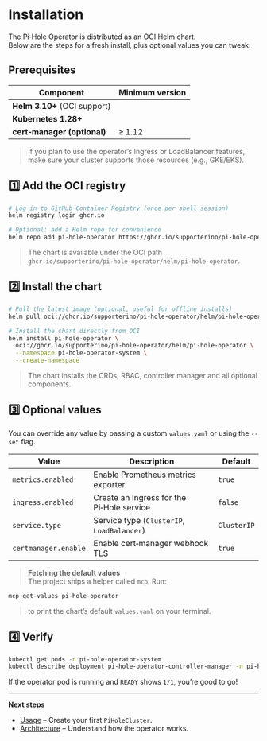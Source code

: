 # Installation

The Pi‑Hole Operator is distributed as an OCI Helm chart.  
Below are the steps for a fresh install, plus optional values you can tweak.

## Prerequisites

| Component | Minimum version |
|-----------|-----------------|
| **Helm 3.10+** (OCI support) | |
| **Kubernetes 1.28+** | |
| **cert‑manager (optional)** | ≥ 1.12 |

> If you plan to use the operator’s Ingress or LoadBalancer features, make sure your cluster supports those resources (e.g., GKE/EKS).

## 1️⃣ Add the OCI registry

```bash
# Log in to GitHub Container Registry (once per shell session)
helm registry login ghcr.io

# Optional: add a Helm repo for convenience
helm repo add pi-hole-operator https://ghcr.io/supporterino/pi-hole-operator/helm/pi-hole-operator
```

> The chart is available under the OCI path  
> `ghcr.io/supporterino/pi-hole-operator/helm/pi-hole-operator`.

## 2️⃣ Install the chart

```bash
# Pull the latest image (optional, useful for offline installs)
helm pull oci://ghcr.io/supporterino/pi-hole-operator/helm/pi-hole-operator --version latest

# Install the chart directly from OCI
helm install pi-hole-operator \
  oci://ghcr.io/supporterino/pi-hole-operator/helm/pi-hole-operator \
  --namespace pi-hole-operator-system \
  --create-namespace
```

> The chart installs the CRDs, RBAC, controller manager and all optional components.

## 3️⃣ Optional values

You can override any value by passing a custom `values.yaml` or using the `--set` flag.

| Value | Description | Default |
|-------|-------------|---------|
| `metrics.enabled` | Enable Prometheus metrics exporter | `true` |
| `ingress.enabled` | Create an Ingress for the Pi‑Hole service | `false` |
| `service.type` | Service type (`ClusterIP`, `LoadBalancer`) | `ClusterIP` |
| `certmanager.enable` | Enable cert‑manager webhook TLS | `true` |

> **Fetching the default values**  
> The project ships a helper called `mcp`.  Run:

```bash
mcp get-values pi-hole-operator
```

> to print the chart’s default `values.yaml` on your terminal.

## 4️⃣ Verify

```bash
kubectl get pods -n pi-hole-operator-system
kubectl describe deployment pi-hole-operator-controller-manager -n pi-hole-operator-system
```

If the operator pod is running and `READY` shows `1/1`, you’re good to go!

---

**Next steps**

- [Usage](../usage.md) – Create your first `PiHoleCluster`.
- [Architecture](../architecture.md) – Understand how the operator works.